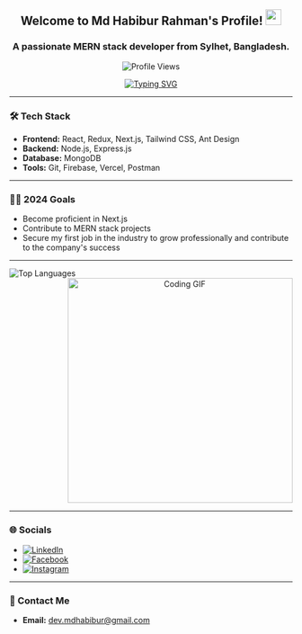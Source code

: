 <div align="center">
  <h2>Welcome to Md Habibur Rahman's Profile! <img src="https://media.giphy.com/media/hvRJCLFzcasrR4ia7z/giphy.gif" width="28"></h2>
  <h3>A passionate MERN stack developer from Sylhet, Bangladesh.</h3>
</div>

<p align="center">
  <img src="https://komarev.com/ghpvc/?username=hrhabib07&label=Profile%20views&color=0e75b6&style=flat" alt="Profile Views" />
</p>

<div align="center">
  <a href="https://git.io/typing-svg">
    <img src="https://readme-typing-svg.demolab.com?font=Fira+Code&color=38C2FF&center=true&vCenter=true&width=435&lines=Web+Developer;MERN+Stack+Developer;Next.js+Enthusiast" alt="Typing SVG" />
  </a>
</div>

---

### 🛠️ Tech Stack

- **Frontend:** React, Redux, Next.js, Tailwind CSS, Ant Design
- **Backend:** Node.js, Express.js
- **Database:** MongoDB
- **Tools:** Git, Firebase, Vercel, Postman

---

### 👨‍💻 2024 Goals

- Become proficient in Next.js
- Contribute to MERN stack projects
- Secure my first job in the industry to grow professionally and contribute to the company's success

---

<div align="center">
  <img align="left" src="https://github-readme-stats.vercel.app/api/top-langs?username=hrhabib07&show_icons=true&locale=en&layout=compact" alt="Top Languages" />
  <img align="right" alt="Coding GIF" width="400" src="https://64.media.tumblr.com/2d0af9c90d1b1107313cc20bda01548a/tumblr_outwxnanpp1u79o2lo1_1280.gif">
</div>

<br clear="both" />

---

### 🌐 Socials

- [![LinkedIn](https://img.shields.io/badge/LinkedIn-%230077B5.svg?logo=linkedin&logoColor=white)](https://linkedin.com/in/mdhabibur-hr7) 
- [![Facebook](https://img.shields.io/badge/Facebook-%231877F2.svg?logo=Facebook&logoColor=white)](https://facebook.com/habib.tgc) 
- [![Instagram](https://img.shields.io/badge/Instagram-%23E4405F.svg?logo=Instagram&logoColor=white)](https://instagram.com/habib.tgc)

---

### 📧 Contact Me

- **Email:** [dev.mdhabibur@gmail.com](mailto:dev.mdhabibur@gmail.com)
